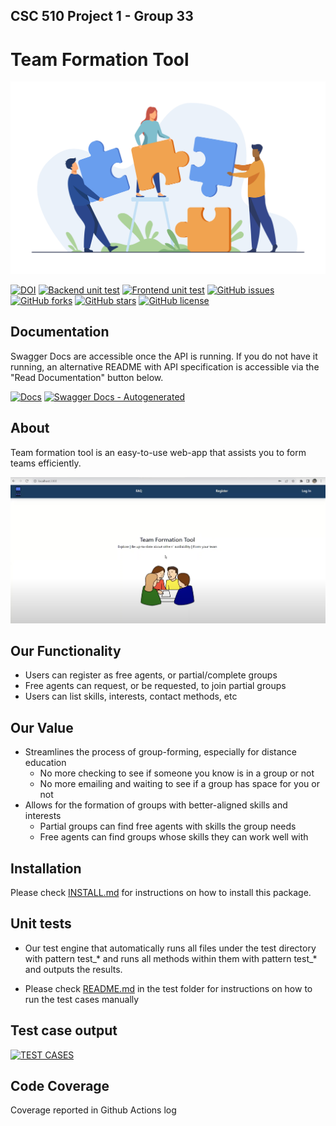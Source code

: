 ## CSC 510 Project 1 - Group 33
# Team Formation Tool 
![team](docs/team.jpg)


[![DOI](https://zenodo.org/badge/DOI/10.5281/zenodo.7150459.svg)](https://doi.org/10.5281/zenodo.7150459)
[![Backend unit test](https://github.com/sreedhara-aneesh/csc510-fall22-p1-g33/actions/workflows/backend-unit-test.yml/badge.svg)](https://github.com/sreedhara-aneesh/csc510-fall22-p1-g33/actions/workflows/backend-unit-test.yml)
[![Frontend unit test](https://github.com/sreedhara-aneesh/csc510-fall22-p1-g33/actions/workflows/frontend-unit-test.yml/badge.svg)](https://github.com/sreedhara-aneesh/csc510-fall22-p1-g33/actions/workflows/frontend-unit-test.yml)
[![GitHub issues](https://img.shields.io/github/issues/sreedhara-aneesh/csc510-fall22-p1-g33)](https://github.com/sreedhara-aneesh/csc510-fall22-p1-g33/issues)
[![GitHub forks](https://img.shields.io/github/forks/sreedhara-aneesh/csc510-fall22-p1-g33)](https://github.com/sreedhara-aneesh/csc510-fall22-p1-g33/network/members)
[![GitHub stars](https://img.shields.io/github/stars/sreedhara-aneesh/csc510-fall22-p1-g33)](https://github.com/sreedhara-aneesh/csc510-fall22-p1-g33/stargazers)
[![GitHub license](https://img.shields.io/github/license/sreedhara-aneesh/csc510-fall22-p1-g33)](https://github.com/sreedhara-aneesh/csc510-fall22-p1-g33/blob/main/LICENSE.md)

## Documentation

Swagger Docs are accessible once the API is running. If you do not have it running, an alternative README with API specification is accessible via the "Read Documentation" button below.

[![Docs](https://img.shields.io/badge/Read_Documentation-blue.svg)](https://sreedhara-aneesh.github.io/csc510-fall22-p1-g33/docs/src.html)
[![Swagger Docs - Autogenerated](https://img.shields.io/static/v1?label=Swagger&message=Docs&color=green)](http://127.0.0.1:5000/apidocs/)

## About

Team formation tool is an easy-to-use web-app that assists you to form teams efficiently. 


[![DEMO](docs/demo.png)](https://user-images.githubusercontent.com/7265270/194771098-65e7c2fa-4ab0-4bc4-8525-76e2565aa2cb.mp4)


## Our Functionality
- Users can register as free agents, or partial/complete groups
- Free agents can request, or be requested, to join partial groups
- Users can list skills, interests, contact methods, etc

## Our Value
- Streamlines the process of group-forming, especially for distance education
    - No more checking to see if someone you know is in a group or not
    - No more emailing and waiting to see if a group has space for you or not
- Allows for the formation of groups with better-aligned skills and interests
    - Partial groups can find free agents with skills the group needs
    - Free agents can find groups whose skills they can work well with


## Installation

Please check [INSTALL.md](INSTALL.md) for instructions on how to install this package. 



## Unit tests

- Our test engine that automatically runs all files under the test directory with pattern test_* and runs all methods within them with pattern test_* and outputs the results.

- Please check [README.md](tests/README.md) in the test folder for instructions on how to run the test cases manually
## Test case output 

[![TEST CASES](https://asciinema.org/a/O2kBZiiGGwfob9ZAenMRto55E.svg)](https://asciinema.org/a/O2kBZiiGGwfob9ZAenMRto55E)

## Code Coverage

Coverage reported in Github Actions log 
